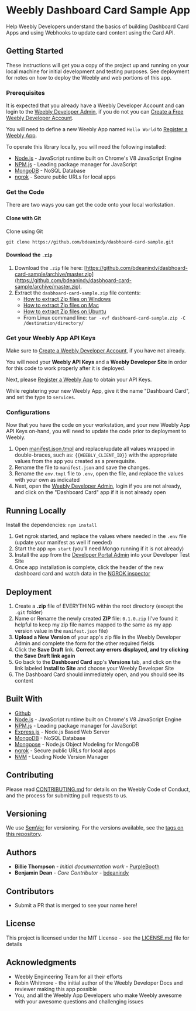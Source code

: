 # Weebly Dashboard Card Sample App

Help Weebly Developers understand the basics of building Dashboard Card Apps and using Webhooks to update card content using the Card API.

## Getting Started

These instructions will get you a copy of the project up and running on your local machine for initial development and testing purposes.
See deployment for notes on how to deploy the Weebly and web portions of this app.

### Prerequisites

It is expected that you already have a Weebly Developer Account and can login to the [Weebly Developer Admin](https://www.weebly.com/developer-admin/), if you do not you can [Create a Free Weebly Developer Account](https://dev.weebly.com/create-a-developer-account.html).

You will need to define a new Weebly App named `Hello World` to [Register a Weebly App](https://dev.weebly.com/register-your-app.html).

To operate this library locally, you will need the following installed:

* [Node.js](https://maven.apache.org/) - JavaScript runtime built on Chrome's V8 JavaScript Engine
* [NPM.js](https://npmjs.org) - Leading package manager for JavaScript
* [MongoDB](https://www.mongodb.com/) - NoSQL Database
* [ngrok](https://ngrok.com/) - Secure public URLs for local apps

### Get the Code

There are two ways you can get the code onto your local workstation.

#### Clone with Git

Clone using Git

```
git clone https://github.com/bdeanindy/dasbhoard-card-sample.git
```

#### Download the `.zip`

1. Download the `.zip` file here: [https://github.com/bdeanindy/dasbhoard-card-sample/archive/master.zip](https://github.com/bdeanindy/dasbhoard-card-sample/archive/master.zip).
2. Extract the `dasbhoard-card-sample.zip` file contents:
    * [How to extract Zip files on Windows](https://support.microsoft.com/en-us/help/14200/windows-compress-uncompress-zip-files)
    * [How to extract Zip files on Mac](https://support.apple.com/kb/PH25411?locale=en_US)
    * [How to extract Zip files on Ubuntu](https://askubuntu.com/questions/86849/how-to-unzip-a-zip-file-from-the-terminal)
    * From Linux command line: `tar -xvf dasbhoard-card-sample.zip -C /destination/directory/`

### Get your Weebly App API Keys

Make sure to [Create a Weebly Developer Account](https://dev.weebly.com/create-a-developer-account.html), if you have not already.

You will need your **Weebly API Keys** and a **Weebly Developer Site** in order for this code to work properly after it is deployed.

Next, please [Register a Weebly App](https://dev.weebly.com/register-your-app.html) to obtain your API Keys.

While registering your new Weebly App, give it the name "Dashboard Card", and set the type to `services`.

### Configurations

Now that you have the code on your workstation, and your new Weebly App API Keys on-hand, you will need to update the code prior to deployment to Weebly.

1. Open [manifest.json.tmpl](/manifest.json.tmpl) and replace/update all values wrapped in double-braces, such as: `{{WEEBLY_CLIENT_ID}}` with the appropriate values from the app you created as a prerequisite.
2. Rename the file to `manifest.json` and save the changes.
3. Rename the `env.tmpl` file to `.env`, open the file, and replace the values with your own as indicated
4. Next, open the [Weebly Developer Admin](https://www.weebly.com/developer-admin), login if you are not already, and click on the "Dashboard Card" app if it is not already open

## Running Locally

Install the dependencies: `npm install`

1. Get ngrok started, and replace the values where needed in the `.env` file (update your manifest as well if needed)
2. Start the app `npm start` (you'll need Mongo running if it is not already)
3. Install the app from the [Developer Portal Admin](https://www.weebly.com/developer-admin/) into your Developer Test Site
4. Once app installation is complete, click the header of the new dashboard card and watch data in the [NGROK inspector](http://localhost:4040)

## Deployment

1. Create a **.zip** file of EVERYTHING within the root directory (except the `.git` folder)
2. Name or Rename the newly created **ZIP** file: `0.1.0.zip` (I've found it helpful to keep my zip file names mapped to the same as my app version value in the `manifest.json` file)
3. **Upload a New Version** of your app's zip file in the Weebly Developer Admin and complete the form for the other required fields
4. Click the **Save Draft** link. __Correct any errors displayed,  and try clicking the **Save Draft** link again__
5. Go back to the **Dashboard Card** app's **Versions** tab, and click on the link labeled **Install to Site** and choose your Weebly Developer Site
6. The Dashboard Card should immediately open, and you should see its content

## Built With

* [Github](https://github.com)
* [Node.js](https://maven.apache.org/) - JavaScript runtime built on Chrome's V8 JavaScript Engine
* [NPM.js](https://npmjs.org) - Leading package manager for JavaScript
* [Express.js](https://expressjs.org) - Node.js Based Web Server
* [MongoDB](https://www.mongodb.com/) - NoSQL Database
* [Mongoose](http://mongoosejs.com/) - Node.js Object Modeling for MongoDB
* [ngrok](https://ngrok.com/) - Secure public URLs for local apps
* [NVM](https://github.com/creationix/nvm) - Leading Node Version Manager

## Contributing

Please read [CONTRIBUTING.md](CONTRIBUTING.md) for details on the Weebly Code of Conduct, and the process for submitting pull requests to us.

## Versioning

We use [SemVer](http://semver.org/) for versioning. For the versions available, see the [tags on this repository](https://github.com/your/project/tags). 

## Authors

* **Billie Thompson** - *Initial documentation work* - [PurpleBooth](https://github.com/PurpleBooth)
* **Benjamin Dean** - *Core Contributor* - [bdeanindy](https://github.com/bdeanindy)

## Contributors

* Submit a PR that is merged to see your name here!

## License

This project is licensed under the MIT License - see the [LICENSE.md](LICENSE.md) file for details

## Acknowledgments

* Weebly Engineering Team for all their efforts
* Robin Whitmore - the initial author of the Weebly Developer Docs and reviewer making this app possible
* You, and all the Weebly App Developers who make Weebly awesome with your awesome questions and challenging issues
